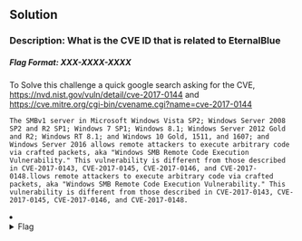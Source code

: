 ## Solution
### Description: What is the CVE ID that is related to EternalBlue
##### Flag Format: XXX-XXXX-XXXX

To Solve this challenge a quick google search asking for the CVE, https://nvd.nist.gov/vuln/detail/cve-2017-0144 and https://cve.mitre.org/cgi-bin/cvename.cgi?name=cve-2017-0144
```
The SMBv1 server in Microsoft Windows Vista SP2; Windows Server 2008 SP2 and R2 SP1; Windows 7 SP1; Windows 8.1; Windows Server 2012 Gold and R2; Windows RT 8.1; and Windows 10 Gold, 1511, and 1607; and Windows Server 2016 allows remote attackers to execute arbitrary code via crafted packets, aka "Windows SMB Remote Code Execution Vulnerability." This vulnerability is different from those described in CVE-2017-0143, CVE-2017-0145, CVE-2017-0146, and CVE-2017-0148.llows remote attackers to execute arbitrary code via crafted packets, aka "Windows SMB Remote Code Execution Vulnerability." This vulnerability is different from those described in CVE-2017-0143, CVE-2017-0145, CVE-2017-0146, and CVE-2017-0148. 
```

<li>
	<details>
		<summary>Flag</summary>
		cve-2017-0144
	</details>
</li>
